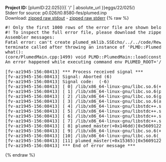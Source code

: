 **Project ID:** [plumID:22.025]({{ '/' | absolute_url }}eggs/22/025/)  
Stderr for source:  p0.026/t0.8580-fes/plumed.inp   
Download: [zipped raw stdout](plumed.inp.plumed_master.stdout.txt.zip) - [zipped raw stderr](plumed.inp.plumed_master.stderr.txt.zip) 
{% raw %}
<pre>
#! Only the first 1000 rows of the error file are shown below
#! To inspect the full error file, please download the zipped raw stderr file above
Assembler messages:
Fatal error: can't create plumed_mklib.SSEcho/../../code/ReweightGeomFES.o: No such file or directory
terminate called after throwing an instance of 'PLMD::Plumed::ExceptionError'
what():
(core/PlumedMain.cpp:1499) void PLMD::PlumedMain::load(const std::string&)
An error happened while executing command env PLUMED_ROOT='/home/runner/opt/lib/plumed_master' PLUMED_VERSION='2.11.0-dev' PLUMED_HTMLDIR='/home/runner/opt/share/doc/plumed_master' PLUMED_INCLUDEDIR='/home/runner/opt/include' PLUMED_PROGRAM_NAME='plumed_master' PLUMED_IS_INSTALLED='yes' "/home/runner/opt/lib/plumed_master"/scripts/mklib.sh -n -o ./../../code/ReweightGeomFES.2.11.0-dev.so ../../code/ReweightGeomFES.cpp

[fv-az1945-156:08413] *** Process received signal ***
[fv-az1945-156:08413] Signal: Aborted (6)
[fv-az1945-156:08413] Signal code:  (-6)
[fv-az1945-156:08413] [ 0] /lib/x86_64-linux-gnu/libc.so.6(+0x45330)[0x7f748ac45330]
[fv-az1945-156:08413] [ 1] /lib/x86_64-linux-gnu/libc.so.6(pthread_kill+0x11c)[0x7f748ac9eb2c]
[fv-az1945-156:08413] [ 2] /lib/x86_64-linux-gnu/libc.so.6(gsignal+0x1e)[0x7f748ac4527e]
[fv-az1945-156:08413] [ 3] /lib/x86_64-linux-gnu/libc.so.6(abort+0xdf)[0x7f748ac288ff]
[fv-az1945-156:08413] [ 4] /lib/x86_64-linux-gnu/libstdc++.so.6(+0xa5ff5)[0x7f748b0a5ff5]
[fv-az1945-156:08413] [ 5] /lib/x86_64-linux-gnu/libstdc++.so.6(+0xbb0da)[0x7f748b0bb0da]
[fv-az1945-156:08413] [ 6] /lib/x86_64-linux-gnu/libstdc++.so.6(_ZSt10unexpectedv+0x0)[0x7f748b0a5a55]
[fv-az1945-156:08413] [ 7] /lib/x86_64-linux-gnu/libstdc++.so.6(+0xa5a6f)[0x7f748b0a5a6f]
[fv-az1945-156:08413] [ 8] plumed_master(+0x146dd)[0x5609122476dd]
[fv-az1945-156:08413] [ 9] /lib/x86_64-linux-gnu/libc.so.6(+0x2a1ca)[0x7f748ac2a1ca]
[fv-az1945-156:08413] [10] /lib/x86_64-linux-gnu/libc.so.6(__libc_start_main+0x8b)[0x7f748ac2a28b]
[fv-az1945-156:08413] [11] plumed_master(+0x15365)[0x560912248365]
[fv-az1945-156:08413] *** End of error message ***
</pre>
{% endraw %}
